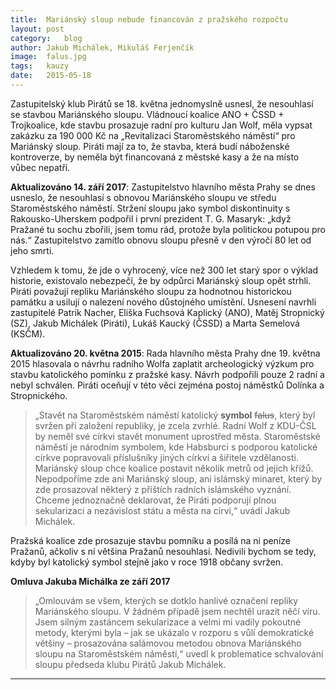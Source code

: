 ```yaml
---
title:	Mariánský sloup nebude financován z pražského rozpočtu
layout:	post
category:	blog
author:	Jakub Michálek, Mikuláš Ferjenčík
image:	falus.jpg
tags:	kauzy
date:	2015-05-18
---
```


Zastupitelský klub Pirátů se 18. května jednomyslně usnesl, že nesouhlasí se stavbou Mariánského sloupu. Vládnoucí koalice ANO + ČSSD + Trojkoalice, kde stavbu prosazuje radní pro kulturu Jan Wolf, měla vypsat zakázku za 190 000 Kč na „Revitalizaci Staroměstského náměstí“ pro Mariánský sloup. Piráti mají za to, že stavba, která budí náboženské kontroverze, by neměla být financovaná z městské kasy a že na místo vůbec nepatří. 

**Aktualizováno 14. září 2017**: Zastupitelstvo hlavního města Prahy se dnes usneslo, že nesouhlasí s obnovou Mariánského sloupu ve středu Staroměstského náměstí. Stržení sloupu jako symbol diskontinuity s Rakousko-Uherskem podpořil i první prezident T. G. Masaryk: „když Pražané tu sochu zbořili, jsem tomu rád, protože byla politickou potupou pro nás.“ Zastupitelstvo zamítlo obnovu sloupu přesně v den výročí 80 let od jeho smrti.

Vzhledem k tomu, že jde o vyhrocený, více než 300 let starý spor o výklad historie, existovalo nebezpečí, že by odpůrci Mariánský sloup opět strhli. Piráti považují repliku Mariánského sloupu za hodnotnou historickou památku a usilují o nalezení nového důstojného umístění. Usnesení navrhli zastupitelé Patrik Nacher, Eliška Fuchsová Kaplický (ANO), Matěj Stropnický (SZ), Jakub Michálek (Piráti), Lukáš Kaucký (ČSSD) a Marta Semelová (KSČM). 

**Aktualizováno 20. května 2015**: Rada hlavního města Prahy dne 19. května 2015 
hlasovala o návrhu radního Wolfa zaplatit archeologický výzkum pro stavbu
katolického pomínku z pražské kasy. 
Návrh podpořili pouze 2 radní a nebyl schválen. Piráti oceňují v této věci 
zejména postoj náměstků Dolínka a Stropnického.

> „Stavět na Staroměstském náměstí katolický **symbol** ~~falus~~, který byl svržen při založení republiky, je zcela zvrhlé. Radní Wolf z KDU-ČSL by neměl své církvi stavět monument uprostřed města. Staroměstské náměstí je národním symbolem, kde Habsburci s podporou katolické církve popravovali příslušníky jiných církví a šiřitele vzdělanosti. Mariánský sloup chce koalice postavit několik metrů od jejich křížů. Nepodpoříme zde ani Mariánský sloup, ani islámský minaret, který by zde prosazoval některý z příštích radních islámského vyznání. Chceme jednoznačně deklarovat, že Piráti podporují plnou sekularizaci a nezávislost státu a města na círvi,“ uvádí Jakub Michálek.

Pražská koalice zde prosazuje stavbu pomníku a posílá na ni peníze Pražanů, ačkoliv s ní většina Pražanů nesouhlasí. Nedivili bychom se tedy, kdyby byl katolický symbol stejně jako v roce 1918 občany svržen.

**Omluva Jakuba Michálka ze září 2017**

> „Omlouvám se všem, kterých se dotklo hanlivé označení repliky Mariánského sloupu. V žádném případě jsem nechtěl urazit něčí víru. Jsem silným zastáncem sekularizace a velmi mi vadily pokoutné metody, kterými byla – jak se ukázalo v rozporu s vůlí demokratické většiny – prosazována salámovou metodou obnova Mariánského sloupu na Staroměstském náměstí,“ uvedl k problematice schvalování sloupu předseda klubu Pirátů Jakub Michálek.


----




